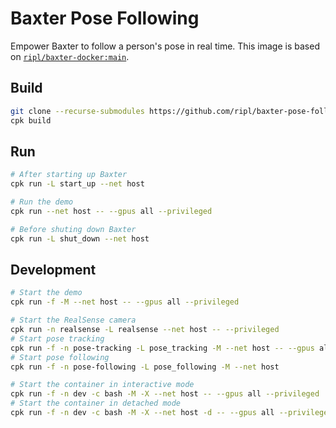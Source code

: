 # Baxter Pose Following

Empower Baxter to follow a person's pose in real time. This image is based on [`ripl/baxter-docker:main`](https://github.com/ripl/baxter-docker).

## Build

```bash
git clone --recurse-submodules https://github.com/ripl/baxter-pose-following.git && cd baxter-pose-following/
cpk build
```

## Run

```bash
# After starting up Baxter
cpk run -L start_up --net host

# Run the demo
cpk run --net host -- --gpus all --privileged

# Before shuting down Baxter
cpk run -L shut_down --net host
```

## Development

```bash
# Start the demo
cpk run -f -M --net host -- --gpus all --privileged
```

```bash
# Start the RealSense camera
cpk run -n realsense -L realsense --net host -- --privileged
# Start pose tracking
cpk run -f -n pose-tracking -L pose_tracking -M --net host -- --gpus all
# Start pose following
cpk run -f -n pose-following -L pose_following -M --net host
```

```bash
# Start the container in interactive mode
cpk run -f -n dev -c bash -M -X --net host -- --gpus all --privileged
# Start the container in detached mode
cpk run -f -n dev -c bash -M -X --net host -d -- --gpus all --privileged
```
